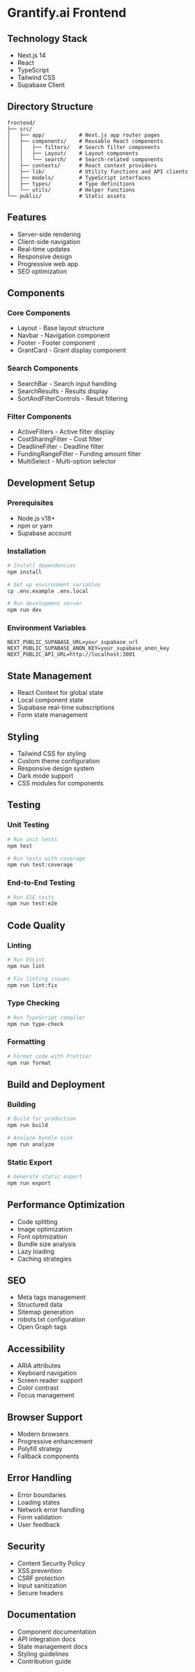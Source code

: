 # Grantify.ai Frontend

## Technology Stack
- Next.js 14
- React
- TypeScript
- Tailwind CSS
- Supabase Client

## Directory Structure
```
frontend/
├── src/
│   ├── app/           # Next.js app router pages
│   ├── components/    # Reusable React components
│   │   ├── filters/   # Search filter components
│   │   ├── Layout/    # Layout components
│   │   └── search/    # Search-related components
│   ├── contexts/      # React context providers
│   ├── lib/           # Utility functions and API clients
│   ├── models/        # TypeScript interfaces
│   ├── types/         # Type definitions
│   └── utils/         # Helper functions
└── public/            # Static assets
```

## Features
- Server-side rendering
- Client-side navigation
- Real-time updates
- Responsive design
- Progressive web app
- SEO optimization

## Components

### Core Components
- Layout - Base layout structure
- Navbar - Navigation component
- Footer - Footer component
- GrantCard - Grant display component

### Search Components
- SearchBar - Search input handling
- SearchResults - Results display
- SortAndFilterControls - Result filtering

### Filter Components
- ActiveFilters - Active filter display
- CostSharingFilter - Cost filter
- DeadlineFilter - Deadline filter
- FundingRangeFilter - Funding amount filter
- MultiSelect - Multi-option selector

## Development Setup

### Prerequisites
- Node.js v18+
- npm or yarn
- Supabase account

### Installation
```bash
# Install dependencies
npm install

# Set up environment variables
cp .env.example .env.local

# Run development server
npm run dev
```

### Environment Variables
```
NEXT_PUBLIC_SUPABASE_URL=your_supabase_url
NEXT_PUBLIC_SUPABASE_ANON_KEY=your_supabase_anon_key
NEXT_PUBLIC_API_URL=http://localhost:3001
```

## State Management
- React Context for global state
- Local component state
- Supabase real-time subscriptions
- Form state management

## Styling
- Tailwind CSS for styling
- Custom theme configuration
- Responsive design system
- Dark mode support
- CSS modules for components

## Testing

### Unit Testing
```bash
# Run unit tests
npm test

# Run tests with coverage
npm run test:coverage
```

### End-to-End Testing
```bash
# Run E2E tests
npm run test:e2e
```

## Code Quality

### Linting
```bash
# Run ESLint
npm run lint

# Fix linting issues
npm run lint:fix
```

### Type Checking
```bash
# Run TypeScript compiler
npm run type-check
```

### Formatting
```bash
# Format code with Prettier
npm run format
```

## Build and Deployment

### Building
```bash
# Build for production
npm run build

# Analyze bundle size
npm run analyze
```

### Static Export
```bash
# Generate static export
npm run export
```

## Performance Optimization
- Code splitting
- Image optimization
- Font optimization
- Bundle size analysis
- Lazy loading
- Caching strategies

## SEO
- Meta tags management
- Structured data
- Sitemap generation
- robots.txt configuration
- Open Graph tags

## Accessibility
- ARIA attributes
- Keyboard navigation
- Screen reader support
- Color contrast
- Focus management

## Browser Support
- Modern browsers
- Progressive enhancement
- Polyfill strategy
- Fallback components

## Error Handling
- Error boundaries
- Loading states
- Network error handling
- Form validation
- User feedback

## Security
- Content Security Policy
- XSS prevention
- CSRF protection
- Input sanitization
- Secure headers

## Documentation
- Component documentation
- API integration docs
- State management docs
- Styling guidelines
- Contribution guide
